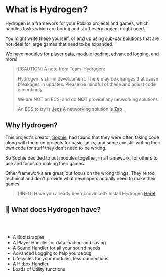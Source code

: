 # What is Hydrogen?

Hydrogen is a framework for your Roblox projects and games, which handles 
tasks which are boring and stuff every project might need.

You might write these yourself, or end up using sub-par solutions that are
not ideal for large games that need to be expanded.

We have modules for player data, module loading, advanced logging, and more!

> [!CAUTION] A note from Team-Hydrogen:
>
> Hydrogen is still in development. There may be changes that cause breakages
> in updates. Please be mindful of these and adjust code accordingly. 
>
> We are NOT an ECS, and do **NOT** provide any networking solutions. 
> 
> An ECS to try is [Jecs](https://ukendio.github.io/jecs/) 
> A networking solution is [Zap](https://zap.redblox.dev/)

## Why Hydrogen?

This project's creator, [Sophie](https://github.isophes.com), had
found that they were often taking code along with them on projects for
basic tasks, and some are still writing their own code for stuff they 
don't need to be writing.

So Sophie decided to put modules together, in a framework, for others to use 
and focus on making their games.

Other frameworks are great, but focus on the wrong things. They're too 
technical and don't provide what developers actually need to make their games.

> [!INFO] 
> Have you already been convinced? Install Hydrogen [Here!](./installation.md)

## 🫧 What does Hydrogen have?

</br>
</br>

- A Bootstrapper
- A Player Handler for data loading and saving
- A Sound Handler for all your sound needs
- Advanced Logging to help you debug
- Lifecycles for your modules, less connections
- A Hitbox Handler 
- Loads of Utility functions